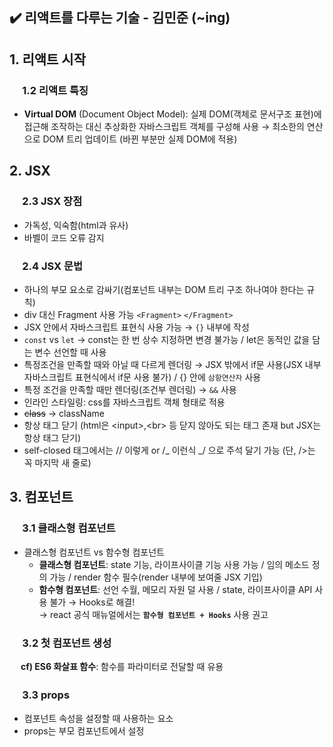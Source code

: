 ## ✔️ 리액트를 다루는 기술 - 김민준 (~ing)

## 1. 리액트 시작

### 　 1.2 리액트 특징

-  **Virtual DOM** (Document Object Model): 실제 DOM(객체로 문서구조 표현)에 접근해 조작하는 대신 추상화한 자바스크립트 객체를 구성해 사용 → 최소한의 연산으로 DOM 트리 업데이트 (바뀐 부분만 실제 DOM에 적용)
   <br>

## 2. JSX

### 　 2.3 JSX 장점

-  가독성, 익숙함(html과 유사)
-  바벨이 코드 오류 감지

### 　 2.4 JSX 문법

-  하나의 부모 요소로 감싸기(컴포넌트 내부는 DOM 트리 구조 하나여야 한다는 규칙)
-  div 대신 Fragment 사용 가능 `<Fragment>` `</Fragment>`
-  JSX 안에서 자바스크립트 표현식 사용 가능 → `{}` 내부에 작성
-  `const` vs `let` → const는 한 번 상수 지정하면 변경 불가능 / let은 동적인 값을 담는 변수 선언할 때 사용
-  특정조건을 만족할 때와 아닐 때 다르게 렌더링 → JSX 밖에서 if문 사용(JSX 내부 자바스크립트 표현식에서 if문 사용 불가) / {} 안에 `삼항연산자` 사용
-  특정 조건을 만족할 때만 렌더링(조건부 렌더링) → `&&` 사용
-  인라인 스타일링: css를 자바스크립트 객체 형태로 적용
-  ~~class~~ → className
-  항상 태그 닫기 (html은 \<input>,\<br> 등 닫지 않아도 되는 태그 존재 but JSX는 항상 태그 닫기)
-  self-closed 태그에서는 // 이렇게 or /_ 이런식 _/ 으로 주석 달기 가능 (단, />는 꼭 마지막 새 줄로)
   <br>

## 3. 컴포넌트

### 　 3.1 클래스형 컴포넌트
-  클래스형 컴포넌트 vs 함수형 컴포넌트
   -  **클래스형 컴포넌트**: state 기능, 라이프사이클 기능 사용 가능 / 임의 메소드 정의 가능 / render 함수 필수(render 내부에 보여줄 JSX 기입)
   -  **함수형 컴포넌트**: 선언 수월, 메모리 자원 덜 사용 / state, 라이프사이클 API 사용 불가 → Hooks로 해결! <br>
      → react 공식 매뉴얼에서는 **`함수형 컴포넌트 + Hooks`** 사용 권고
### 　 3.2 첫 컴포넌트 생성 
 　 **cf) ES6 화살표 함수**: 함수를 파라미터로 전달할 때 유용
### 　 3.3 props
- 컴포넌트 속성을 설정할 때 사용하는 요소
- props는 부모 컴포넌트에서 설정
